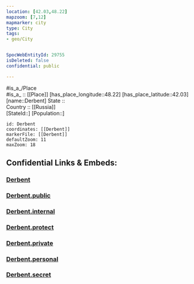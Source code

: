 ```yaml
---
location: [42.03,48.22] 
mapzoom: [7,12] 
mapmarker: city 
type: City
tags:
- geo/City


SpocWebEntityId: 29755
isDeleted: false
confidential: public

---
```

#is_a_/Place  
#is_a_ :: [[Place]] 
[has_place_longitude::48.22] 
[has_place_latitude::42.03] 
[name::Derbent] 
State ::  
Country :: [[Russia]]  
[StateId::] 
[Population::] 



```leaflet
id: Derbent
coordinates: [[Derbent]] 
markerFile: [[Derbent]] 
defaultZoom: 11 
maxZoom: 18
```


## Confidential Links & Embeds: 

### [Derbent](/_Standards/Earth/Continent/Europe/Europe~East/Russia/Russia~NorthCaucasus/Dagestan~Republic/City/Derbent.md) 

### [Derbent.public](/_public/Earth/Continent/Europe/Europe~East/Russia/Russia~NorthCaucasus/Dagestan~Republic/City/Derbent.public.md) 

### [Derbent.internal](/_internal/Earth/Continent/Europe/Europe~East/Russia/Russia~NorthCaucasus/Dagestan~Republic/City/Derbent.internal.md) 

### [Derbent.protect](/_protect/Earth/Continent/Europe/Europe~East/Russia/Russia~NorthCaucasus/Dagestan~Republic/City/Derbent.protect.md) 

### [Derbent.private](/_private/Earth/Continent/Europe/Europe~East/Russia/Russia~NorthCaucasus/Dagestan~Republic/City/Derbent.private.md) 

### [Derbent.personal](/_personal/Earth/Continent/Europe/Europe~East/Russia/Russia~NorthCaucasus/Dagestan~Republic/City/Derbent.personal.md) 

### [Derbent.secret](/_secret/Earth/Continent/Europe/Europe~East/Russia/Russia~NorthCaucasus/Dagestan~Republic/City/Derbent.secret.md)

